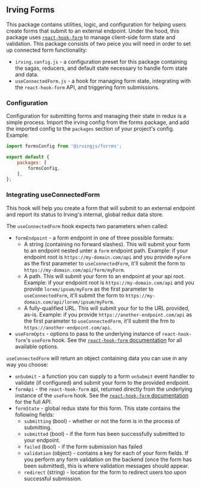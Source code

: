 ## Irving Forms
This package contains utilities, logic, and configuration for helping users create forms that submit to an external endpoint. Under the hood, this package uses [`react-hook-form`](https://react-hook-form.com/) to manage client-side form state and validation. This package consists of two peice you will need in order to set up connected form functionality:
* `irving.config.js` - a configuration preset for this package containing the sagas, reducers, and default state necessary to handle form state and data.
* `useConnectedForm.js` - a hook for managing form state, integrating with the `react-hook-form` API, and triggering form submissions.

### Configuration
Configuration for submitting forms and managing their state in redux is a simple process. Import the irving config from the forms package, and add the imported config to the `packages` section of your project's config. Example:
```js javascript
import formsConfig from '@irvingjs/forrms';

export default {
    packages: [
        formsConfig,
    ],
};
```

### Integrating useConnectedForm
This hook will help you create a form that will submit to an external endpoint and report its status to Irving's internal, global redux data store.

The `useConnectedForm` hook expects two parameters when called:
* `formEndpoint` - a form endpoint in one of three possible formats:
  * A string (containing no forward slashes). This will submit your form to an endpoint nested unter a `form` endpoint path. Example: if your endpoint root is `https://my-domain.com/api` and you provide `myForm` as the first parameter to `useConnectedForm`, it'll submit the form to `https://my-domain.com/api/form/myForm`.
  * A path. This will submit your form to an endpoint at your api root. Example: if your endpoint root is `https://my-domain.com/api` and you provide `lorem/ipsum/myForm` as the first parameter to `useConnectedForm`, it'll submit the form to `https://my-domain.com/api/lorem/ipsum/myForm`.
  * A fully-qualified URL. This will submit your for to the URL provided, as-is. Example: if you provide `https://another-endpoint.com/api` as the first parameter to `useConnectedForm`, it'll submit the frm to `https://another-endpoint.com/api`.
* `useFormOpts` - options to pass to the underlying instance of `react-hook-form`'s `useForm` hook. See the [`react-hook-form` documentation](https://react-hook-form.com/api#useForm) for all available options.

`useConnectedForm` will return an object containing data you can use in any way you choose:
* `onSubmit` - a function you can supply to a form `onSubmit` event handler to validate (if configured) and submit your form to the provided endpoint.
* `formApi` - the `react-hook-form` api, returned directly from the underlying instance of the `useForm` hook. See the [`react-hook-form` documentation](https://react-hook-form.com/api#useForm) for the full API.
* `formState` - global redux state for this form. This state contains the following fields:
  * `submitting` (bool) - whether or not the form is in the process of submitting.
  * `submitted` (bool) - if the form has been successfully submitted to your endpoint.
  * `failed` (bool) - if the form submission has failed
  * `validation` (object) - contains a key for each of your form fields. If you perform any form validation on the backend (once the form has been submitted), this is where validation messages should appear.
  * `redirect` (string) - location for the form to redirect users too upon successful submission.
